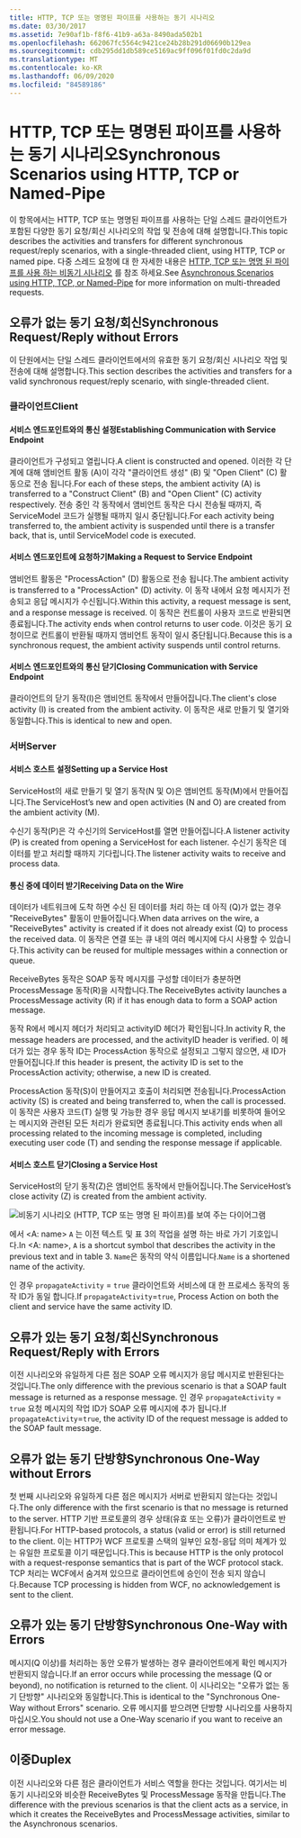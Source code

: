 ```yaml
---
title: HTTP, TCP 또는 명명된 파이프를 사용하는 동기 시나리오
ms.date: 03/30/2017
ms.assetid: 7e90af1b-f8f6-41b9-a63a-8490ada502b1
ms.openlocfilehash: 662067fc5564c9421ce24b28b291d06690b129ea
ms.sourcegitcommit: cdb295dd1db589ce5169ac9ff096f01fd0c2da9d
ms.translationtype: MT
ms.contentlocale: ko-KR
ms.lasthandoff: 06/09/2020
ms.locfileid: "84589186"
---
```

# <a name="synchronous-scenarios-using-http-tcp-or-named-pipe"></a><span data-ttu-id="c9371-102">HTTP, TCP 또는 명명된 파이프를 사용하는 동기 시나리오</span><span class="sxs-lookup"><span data-stu-id="c9371-102">Synchronous Scenarios using HTTP, TCP or Named-Pipe</span></span>
<span data-ttu-id="c9371-103">이 항목에서는 HTTP, TCP 또는 명명된 파이프를 사용하는 단일 스레드 클라이언트가 포함된 다양한 동기 요청/회신 시나리오의 작업 및 전송에 대해 설명합니다.</span><span class="sxs-lookup"><span data-stu-id="c9371-103">This topic describes the activities and transfers for different synchronous request/reply scenarios, with a single-threaded client, using HTTP, TCP or named pipe.</span></span> <span data-ttu-id="c9371-104">다중 스레드 요청에 대 한 자세한 내용은 [HTTP, TCP 또는 명명 된 파이프를 사용 하는 비동기 시나리오](asynchronous-scenarios-using-http-tcp-or-named-pipe.md) 를 참조 하세요.</span><span class="sxs-lookup"><span data-stu-id="c9371-104">See [Asynchronous Scenarios using HTTP, TCP, or Named-Pipe](asynchronous-scenarios-using-http-tcp-or-named-pipe.md) for more information on multi-threaded requests.</span></span>  
  
## <a name="synchronous-requestreply-without-errors"></a><span data-ttu-id="c9371-105">오류가 없는 동기 요청/회신</span><span class="sxs-lookup"><span data-stu-id="c9371-105">Synchronous Request/Reply without Errors</span></span>  
 <span data-ttu-id="c9371-106">이 단원에서는 단일 스레드 클라이언트에서의 유효한 동기 요청/회신 시나리오 작업 및 전송에 대해 설명합니다.</span><span class="sxs-lookup"><span data-stu-id="c9371-106">This section describes the activities and transfers for a valid synchronous request/reply scenario, with single-threaded client.</span></span>  
  
### <a name="client"></a><span data-ttu-id="c9371-107">클라이언트</span><span class="sxs-lookup"><span data-stu-id="c9371-107">Client</span></span>  
  
#### <a name="establishing-communication-with-service-endpoint"></a><span data-ttu-id="c9371-108">서비스 엔드포인트와의 통신 설정</span><span class="sxs-lookup"><span data-stu-id="c9371-108">Establishing Communication with Service Endpoint</span></span>  
 <span data-ttu-id="c9371-109">클라이언트가 구성되고 열립니다.</span><span class="sxs-lookup"><span data-stu-id="c9371-109">A client is constructed and opened.</span></span> <span data-ttu-id="c9371-110">이러한 각 단계에 대해 앰비언트 활동 (A)이 각각 "클라이언트 생성" (B) 및 "Open Client" (C) 활동으로 전송 됩니다.</span><span class="sxs-lookup"><span data-stu-id="c9371-110">For each of these steps, the ambient activity (A) is transferred to a "Construct Client" (B) and "Open Client" (C) activity respectively.</span></span> <span data-ttu-id="c9371-111">전송 중인 각 동작에서 앰비언트 동작은 다시 전송될 때까지, 즉 ServiceModel 코드가 실행될 때까지 일시 중단됩니다.</span><span class="sxs-lookup"><span data-stu-id="c9371-111">For each activity being transferred to, the ambient activity is suspended until there is a transfer back, that is, until ServiceModel code is executed.</span></span>  
  
#### <a name="making-a-request-to-service-endpoint"></a><span data-ttu-id="c9371-112">서비스 엔드포인트에 요청하기</span><span class="sxs-lookup"><span data-stu-id="c9371-112">Making a Request to Service Endpoint</span></span>  
 <span data-ttu-id="c9371-113">앰비언트 활동은 "ProcessAction" (D) 활동으로 전송 됩니다.</span><span class="sxs-lookup"><span data-stu-id="c9371-113">The ambient activity is transferred to a "ProcessAction" (D) activity.</span></span> <span data-ttu-id="c9371-114">이 동작 내에서 요청 메시지가 전송되고 응답 메시지가 수신됩니다.</span><span class="sxs-lookup"><span data-stu-id="c9371-114">Within this activity, a request message is sent, and a response message is received.</span></span> <span data-ttu-id="c9371-115">이 동작은 컨트롤이 사용자 코드로 반환되면 종료됩니다.</span><span class="sxs-lookup"><span data-stu-id="c9371-115">The activity ends when control returns to user code.</span></span> <span data-ttu-id="c9371-116">이것은 동기 요청이므로 컨트롤이 반환될 때까지 앰비언트 동작이 일시 중단됩니다.</span><span class="sxs-lookup"><span data-stu-id="c9371-116">Because this is a synchronous request, the ambient activity suspends until control returns.</span></span>  
  
#### <a name="closing-communication-with-service-endpoint"></a><span data-ttu-id="c9371-117">서비스 엔드포인트와의 통신 닫기</span><span class="sxs-lookup"><span data-stu-id="c9371-117">Closing Communication with Service Endpoint</span></span>  
 <span data-ttu-id="c9371-118">클라이언트의 닫기 동작(I)은 앰비언트 동작에서 만들어집니다.</span><span class="sxs-lookup"><span data-stu-id="c9371-118">The client's close activity (I) is created from the ambient activity.</span></span> <span data-ttu-id="c9371-119">이 동작은 새로 만들기 및 열기와 동일합니다.</span><span class="sxs-lookup"><span data-stu-id="c9371-119">This is identical to new and open.</span></span>  
  
### <a name="server"></a><span data-ttu-id="c9371-120">서버</span><span class="sxs-lookup"><span data-stu-id="c9371-120">Server</span></span>  
  
#### <a name="setting-up-a-service-host"></a><span data-ttu-id="c9371-121">서비스 호스트 설정</span><span class="sxs-lookup"><span data-stu-id="c9371-121">Setting up a Service Host</span></span>  
 <span data-ttu-id="c9371-122">ServiceHost의 새로 만들기 및 열기 동작(N 및 O)은 앰비언트 동작(M)에서 만들어집니다.</span><span class="sxs-lookup"><span data-stu-id="c9371-122">The ServiceHost’s new and open activities (N and O) are created from the ambient activity (M).</span></span>  
  
 <span data-ttu-id="c9371-123">수신기 동작(P)은 각 수신기의 ServiceHost를 열면 만들어집니다.</span><span class="sxs-lookup"><span data-stu-id="c9371-123">A listener activity (P) is created from opening a ServiceHost for each listener.</span></span> <span data-ttu-id="c9371-124">수신기 동작은 데이터를 받고 처리할 때까지 기다립니다.</span><span class="sxs-lookup"><span data-stu-id="c9371-124">The listener activity waits to receive and process data.</span></span>  
  
#### <a name="receiving-data-on-the-wire"></a><span data-ttu-id="c9371-125">통신 중에 데이터 받기</span><span class="sxs-lookup"><span data-stu-id="c9371-125">Receiving Data on the Wire</span></span>  
 <span data-ttu-id="c9371-126">데이터가 네트워크에 도착 하면 수신 된 데이터를 처리 하는 데 아직 (Q)가 없는 경우 "ReceiveBytes" 활동이 만들어집니다.</span><span class="sxs-lookup"><span data-stu-id="c9371-126">When data arrives on the wire, a "ReceiveBytes" activity is created if it does not already exist (Q) to process the received data.</span></span> <span data-ttu-id="c9371-127">이 동작은 연결 또는 큐 내의 여러 메시지에 다시 사용할 수 있습니다.</span><span class="sxs-lookup"><span data-stu-id="c9371-127">This activity can be reused for multiple messages within a connection or queue.</span></span>  
  
 <span data-ttu-id="c9371-128">ReceiveBytes 동작은 SOAP 동작 메시지를 구성할 데이터가 충분하면 ProcessMessage 동작(R)을 시작합니다.</span><span class="sxs-lookup"><span data-stu-id="c9371-128">The ReceiveBytes activity launches a ProcessMessage activity (R) if it has enough data to form a SOAP action message.</span></span>  
  
 <span data-ttu-id="c9371-129">동작 R에서 메시지 헤더가 처리되고 activityID 헤더가 확인됩니다.</span><span class="sxs-lookup"><span data-stu-id="c9371-129">In activity R, the message headers are processed, and the activityID header is verified.</span></span> <span data-ttu-id="c9371-130">이 헤더가 있는 경우 동작 ID는 ProcessAction 동작으로 설정되고 그렇지 않으면, 새 ID가 만들어집니다.</span><span class="sxs-lookup"><span data-stu-id="c9371-130">If this header is present, the activity ID is set to the ProcessAction activity; otherwise, a new ID is created.</span></span>  
  
 <span data-ttu-id="c9371-131">ProcessAction 동작(S)이 만들어지고 호출이 처리되면 전송됩니다.</span><span class="sxs-lookup"><span data-stu-id="c9371-131">ProcessAction activity (S) is created and being transferred to, when the call is processed.</span></span> <span data-ttu-id="c9371-132">이 동작은 사용자 코드(T) 실행 및 가능한 경우 응답 메시지 보내기를 비롯하여 들어오는 메시지와 관련된 모든 처리가 완료되면 종료됩니다.</span><span class="sxs-lookup"><span data-stu-id="c9371-132">This activity ends when all processing related to the incoming message is completed, including executing user code (T) and sending the response message if applicable.</span></span>  
  
#### <a name="closing-a-service-host"></a><span data-ttu-id="c9371-133">서비스 호스트 닫기</span><span class="sxs-lookup"><span data-stu-id="c9371-133">Closing a Service Host</span></span>  
 <span data-ttu-id="c9371-134">ServiceHost의 닫기 동작(Z)은 앰비언트 동작에서 만들어집니다.</span><span class="sxs-lookup"><span data-stu-id="c9371-134">The ServiceHost’s close activity (Z) is created from the ambient activity.</span></span>  
  
 ![비동기 시나리오 (HTTP, TCP 또는 명명 된 파이프)를 보여 주는 다이어그램](./media/synchronous-scenarios-using-http-tcp-or-named-pipe/synchronous-scenario-http-tcp-named-pipes.gif)  
  
 <span data-ttu-id="c9371-136">에서 \<A: name> `A` 는 이전 텍스트 및 표 3의 작업을 설명 하는 바로 가기 기호입니다.</span><span class="sxs-lookup"><span data-stu-id="c9371-136">In \<A: name>, `A` is a shortcut symbol that describes the activity in the previous text and in table 3.</span></span> <span data-ttu-id="c9371-137">`Name`은 동작의 약식 이름입니다.</span><span class="sxs-lookup"><span data-stu-id="c9371-137">`Name` is a shortened name of the activity.</span></span>  
  
 <span data-ttu-id="c9371-138">인 경우 `propagateActivity` = `true` 클라이언트와 서비스에 대 한 프로세스 동작의 동작 ID가 동일 합니다.</span><span class="sxs-lookup"><span data-stu-id="c9371-138">If `propagateActivity`=`true`, Process Action on both the client and service have the same activity ID.</span></span>  
  
## <a name="synchronous-requestreply-with-errors"></a><span data-ttu-id="c9371-139">오류가 있는 동기 요청/회신</span><span class="sxs-lookup"><span data-stu-id="c9371-139">Synchronous Request/Reply with Errors</span></span>  
 <span data-ttu-id="c9371-140">이전 시나리오와 유일하게 다른 점은 SOAP 오류 메시지가 응답 메시지로 반환된다는 것입니다.</span><span class="sxs-lookup"><span data-stu-id="c9371-140">The only difference with the previous scenario is that a SOAP fault message is returned as a response message.</span></span> <span data-ttu-id="c9371-141">인 경우 `propagateActivity` = `true` 요청 메시지의 작업 ID가 SOAP 오류 메시지에 추가 됩니다.</span><span class="sxs-lookup"><span data-stu-id="c9371-141">If `propagateActivity`=`true`, the activity ID of the request message is added to the SOAP fault message.</span></span>  
  
## <a name="synchronous-one-way-without-errors"></a><span data-ttu-id="c9371-142">오류가 없는 동기 단방향</span><span class="sxs-lookup"><span data-stu-id="c9371-142">Synchronous One-Way without Errors</span></span>  
 <span data-ttu-id="c9371-143">첫 번째 시나리오와 유일하게 다른 점은 메시지가 서버로 반환되지 않는다는 것입니다.</span><span class="sxs-lookup"><span data-stu-id="c9371-143">The only difference with the first scenario is that no message is returned to the server.</span></span> <span data-ttu-id="c9371-144">HTTP 기반 프로토콜의 경우 상태(유효 또는 오류)가 클라이언트로 반환됩니다.</span><span class="sxs-lookup"><span data-stu-id="c9371-144">For HTTP-based protocols, a status (valid or error) is still returned to the client.</span></span> <span data-ttu-id="c9371-145">이는 HTTP가 WCF 프로토콜 스택의 일부인 요청-응답 의미 체계가 있는 유일한 프로토콜 이기 때문입니다.</span><span class="sxs-lookup"><span data-stu-id="c9371-145">This is because HTTP is the only protocol with a request-response semantics that is part of the WCF protocol stack.</span></span> <span data-ttu-id="c9371-146">TCP 처리는 WCF에서 숨겨져 있으므로 클라이언트에 승인이 전송 되지 않습니다.</span><span class="sxs-lookup"><span data-stu-id="c9371-146">Because TCP processing is hidden from WCF, no acknowledgement is sent to the client.</span></span>  
  
## <a name="synchronous-one-way-with-errors"></a><span data-ttu-id="c9371-147">오류가 있는 동기 단방향</span><span class="sxs-lookup"><span data-stu-id="c9371-147">Synchronous One-Way with Errors</span></span>  
 <span data-ttu-id="c9371-148">메시지(Q 이상)를 처리하는 동안 오류가 발생하는 경우 클라이언트에게 확인 메시지가 반환되지 않습니다.</span><span class="sxs-lookup"><span data-stu-id="c9371-148">If an error occurs while processing the message (Q or beyond), no notification is returned to the client.</span></span> <span data-ttu-id="c9371-149">이 시나리오는 "오류가 없는 동기 단방향" 시나리오와 동일합니다.</span><span class="sxs-lookup"><span data-stu-id="c9371-149">This is identical to the "Synchronous One-Way without Errors" scenario.</span></span> <span data-ttu-id="c9371-150">오류 메시지를 받으려면 단방향 시나리오를 사용하지 마십시오.</span><span class="sxs-lookup"><span data-stu-id="c9371-150">You should not use a One-Way scenario if you want to receive an error message.</span></span>  
  
## <a name="duplex"></a><span data-ttu-id="c9371-151">이중</span><span class="sxs-lookup"><span data-stu-id="c9371-151">Duplex</span></span>  
 <span data-ttu-id="c9371-152">이전 시나리오와 다른 점은 클라이언트가 서비스 역할을 한다는 것입니다. 여기서는 비동기 시나리오와 비슷한 ReceiveBytes 및 ProcessMessage 동작을 만듭니다.</span><span class="sxs-lookup"><span data-stu-id="c9371-152">The difference with the previous scenarios is that the client acts as a service, in which it creates the ReceiveBytes and ProcessMessage activities, similar to the Asynchronous scenarios.</span></span>
